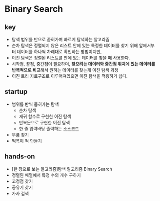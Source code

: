 # Binary Search

## key
- 탐색 범위를 반으로 좁혀가며 빠르게 탐색하는 알고리즘
- 순차 탐색은 정렬되지 않은 리스트 안에 있는 특정한 데이터를 찾기 위해 앞에서부터 데이터를 하나씩 차례대로 확인하는 방법이지만,
- 이진 탐색은 정렬된 리스트를 안에 있는 데이터를 찾을 때 사용한다.
- 시작점, 끝점, 중간점이 필요하며, **찾으려는 데이터와 중간점 위치에 있는 데이터를 반복적으로 비교**해서 원하는 데이터를 찾는게 이진 탐색 과정
- 이진 트리 자료구조로 이루어져있으면 이진 탐색을 적용하기 쉽다.


## startup
- 범위를 반씩 좁혀가는 탐색
  - 순차 탐색
  - 재귀 함수로 구현한 이진 탐색
  - 반복문으로 구현한 이진 탐색
  - 한 줄 입력바당 출력하는 소스코드
- 부품 찾기
- 떡복이 떡 만들기

## hands-on
- [한 장으로 보는 알고리즘]탐색 알고리즘 Binary Search
- 정렬된 배열에서 특정 수의 개수 구하기
- 고정점 찾기
- 공유기 찾기
- 가사 검색
